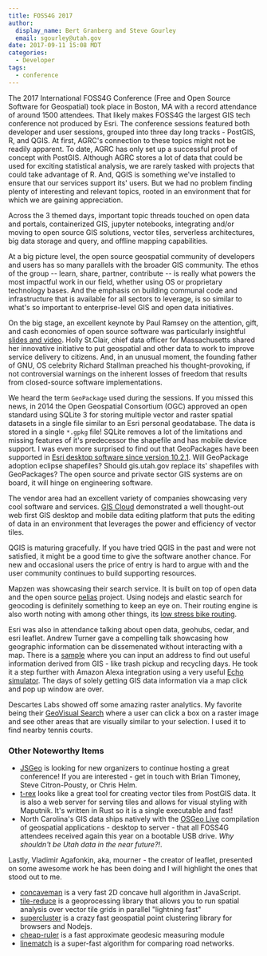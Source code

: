 ```yaml
---
title: FOSS4G 2017
author:
  display_name: Bert Granberg and Steve Gourley
  email: sgourley@utah.gov
date: 2017-09-11 15:08 MDT
categories:
  - Developer
tags:
  - conference
---
```


The 2017 International FOSS4G Conference (Free and Open Source Software for Geospatial) took place in Boston, MA with a record attendance of around 1500 attendees. That likely makes FOSS4G the largest GIS tech conference not produced by Esri. The conference sessions featured both developer and user sessions, grouped into three day long tracks - PostGIS, R, and QGIS. At first, AGRC's connection to these topics might not be readily apparent. To date, AGRC has only set up a successful proof of concept with PostGIS. Although AGRC stores a lot of data that could be used for exciting statistical analysis, we are rarely tasked with projects that could take advantage of R. And, QGIS is something we've installed to ensure that our services support its' users. But we had no problem finding plenty of interesting and relevant topics, rooted in an environment that for which we are gaining appreciation.

Across the 3 themed days, important topic threads touched on open data and portals, containerized GIS, jupyter notebooks, integrating and/or moving to open source GIS solutions, vector tiles, serverless architectures, big data storage and query, and offline mapping capabilities.

At a big picture level, the open source geospatial community of developers and users has so many parallels with the broader GIS community. The ethos of the group -- learn, share, partner, contribute -- is really what powers the most impactful work in our field, whether using OS or proprietary technology bases. And the emphasis on building communal code and infrastructure that is available for all sectors to leverage, is so similar to what's so important to enterprise-level GIS and open data initiatives.

On the big stage, an excellent keynote by Paul Ramsey on the attention, gift, and cash economies of open source software was particularly insightful [slides and video](http://blog.cleverelephant.ca/2017/08/foss4g-keynote.html). Holly St.Clair, chief data officer for Massachusetts shared her innovative initiative to put geospatial and other data to work to improve service delivery to citizens. And, in an unusual moment, the founding father of GNU, OS celebrity Richard Stallman preached his thought-provoking, if not controversial warnings on the inherent losses of freedom that results from closed-source software implementations.

We heard the term `GeoPackage` used during the sessions. If you missed this news, in 2014 the Open Geospatial Consortium (OGC) approved an open standard using SQLite 3 for storing multiple vector and raster spatial datasets in a single file similar to an Esri personal geodatabase. The data is stored in a single `*.gpkg` file! SQLite removes a lot of the limitations and missing features of it's predecessor the shapefile and has mobile device support. I was even more surprised to find out that GeoPackages have been supported in [Esri desktop software since version 10.2.1](https://www.esri.com/arcgis-blog/products/arcgis-desktop/analytics/support-for-ogc-geopackage-specification-in-arcgis/?rmedium=blogs_esri_com&rsource=/esri/arcgis/2014/04/14/support-for-ogc-geopackages-in-arcgis/). Will GeoPackage adoption eclipse shapefiles? Should gis.utah.gov replace its' shapefiles with GeoPackages? The open source and private sector GIS systems are on board, it will hinge on engineering software.

The vendor area had an excellent variety of companies showcasing very cool software and services. [GIS Cloud](https://www.giscloud.com/) demonstrated a well thought-out web first GIS desktop and mobile data editing platform that puts the editing of data in an environment that leverages the power and efficiency of vector tiles.

QGIS is maturing gracefully. If you have tried QGIS in the past and were not satisfied, it might be a good time to give the software another chance. For new and occasional users the price of entry is hard to argue with and the user community continues to build supporting resources.

Mapzen was showcasing their search service. It is built on top of open data and the open source [pelias](https://github.com/pelias/pelias) project. Using nodejs and elastic search for geocoding is definitely something to keep an eye on. Their routing engine is also worth noting with among other things, its [low stress bike routing](https://www.mapzen.com/blog/low-stress-bike-routing/).

Esri was also in attendance talking about open data, geohubs, cedar, and esri leaflet. Andrew Turner gave a compelling talk showcasing how geographic information can be dissemenated without interacting with a map. There is a [sample](http://mystreet.surge.sh/) where you can input an address to find out useful information derived from GIS - like trash pickup and recycling days. He took it a step further with Amazon Alexa integration using a very useful [Echo simulator](https://echosim.io/welcome). The days of solely getting GIS data information via a map click and pop up window are over.

Descartes Labs showed off some amazing raster analytics. My favorite being their [GeoVisual Search](https://www.descarteslabs.com/search.html) where a user can click a box on a raster image and see other areas that are visually similar to your selection. I used it to find nearby tennis courts.

### Other Noteworthy Items

- [JSGeo](http://www.jsgeo.com/) is looking for new organizers to continue hosting a great conference! If you are interested - get in touch with Brian Timoney, Steve Citron-Pousty, or Chris Helm.
- [t-rex](https://t-rex.tileserver.ch/) looks like a great tool for creating vector tiles from PostGIS data. It is also a web server for serving tiles and allows for visual styling with Maputnik. It's written in Rust so it is a single executable and fast!
- North Carolina's GIS data ships natively with the [OSGeo Live](https://live.osgeo.org/en/index.html) compilation of geospatial applications - desktop to server - that all FOSS4G attendees received again this year on a bootable USB drive. _Why shouldn't be Utah data in the near future?!_.

Lastly, Vladimir Agafonkin, aka, mourner - the creator of leaflet, presented on some awesome work he has been doing and I will highlight the ones that stood out to me.
- [concaveman](https://github.com/mapbox/concaveman) is a very fast 2D concave hull algorithm in JavaScript.
- [tile-reduce](https://github.com/mapbox/tile-reduce) is a geoprocessing library that allows you to run spatial analysis over vector tile grids in parallel "lightning fast"
- [supercluster](https://github.com/mapbox/supercluster) is a crazy fast geospatial point clustering library for browsers and Nodejs.
- [cheap-ruler](https://github.com/mapbox/cheap-ruler) is a fast approximate geodesic measuring module
- [linematch](https://github.com/mapbox/linematch) is a super-fast algorithm for comparing road networks.
